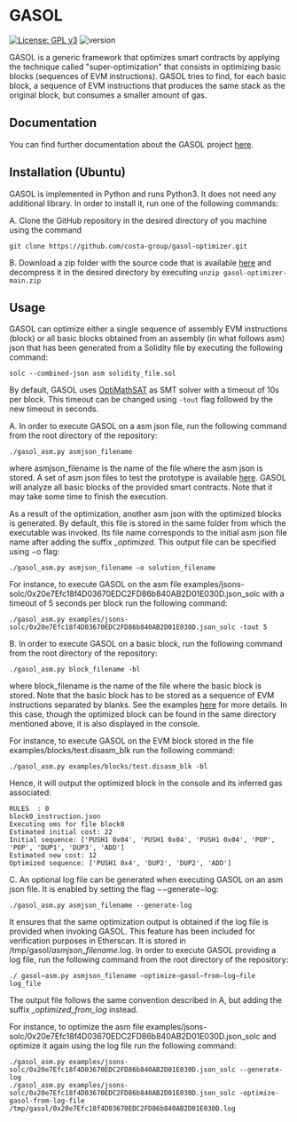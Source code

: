 
GASOL
=====
[![License: GPL v3](https://img.shields.io/badge/License-GPLv3-blue.svg)](https://github.com/costa-group/gasol-optimizer/blob/main/LICENSE)
![version](https://img.shields.io/badge/version-0.1.3-green)

GASOL is a generic framework that optimizes smart contracts by applying the technique called "super-optimization" that consists in optimizing basic blocks (sequences of EVM instructions). GASOL tries to find, for each basic block, a sequence of EVM instructions that produces the same stack as the original block, but consumes a smaller amount of gas.

## Documentation
You can find further documentation  about the GASOL project [here](https://github.com/costa-group/gasol-optimizer/tree/main/reports).

## Installation (Ubuntu)
GASOL is implemented in Python and runs Python3. It does not need any additional library. In order to install it, run one of the following commands:


A. Clone the GitHub repository in the desired directory of you machine using the command
```
git clone https://github.com/costa-group/gasol-optimizer.git
```
B. Download a zip folder with the source code that is available [here](https://github.com/costa-group/gasol-optimizer/archive/refs/heads/main.zip) and decompress it in the desired directory by executing `unzip gasol-optimizer-main.zip`

## Usage
GASOL can optimize either a single sequence of assembly EVM instructions (block) or all basic blocks obtained from an assembly (in what follows asm) json that has been generated from a Solidity file by executing the following command:
```
solc --combined-json asm solidity_file.sol
```

By default, GASOL uses [OptiMathSAT](http://optimathsat.disi.unitn.it/) as SMT solver with a timeout of 10s per block. This timeout can be changed using `-tout` flag followed
by the new timeout in seconds.

A. In order to execute GASOL on a asm json file, run the following command from the root directory of the repository:
```
./gasol_asm.py asmjson_filename
```
where asmjson_filename is the name of the file where the asm json is stored. A set of asm json files to test the prototype is available [here](https://github.com/costa-group/gasol-optimizer/tree/main/examples/jsons-solc). GASOL will analyze all basic blocks of the provided smart contracts. Note that it may take some time to finish the execution. 


As a result of the optimization, another asm json with the optimized blocks is generated. 
By default, this file is stored in the same folder from which the executable
was invoked. Its file name corresponds to the initial asm json file name after adding
the suffix *_optimized*. This output file can be specified using −o flag:

```
./gasol_asm.py asmjson_filename −o solution_filename
```

For instance, to execute GASOL on the asm file examples/jsons-solc/0x20e7Efc18f4D03670EDC2FD86b840AB2D01E030D.json_solc with a timeout of 5 seconds per block run the following command:
```
./gasol_asm.py examples/jsons-solc/0x20e7Efc18f4D03670EDC2FD86b840AB2D01E030D.json_solc -tout 5
```

B. In order to execute GASOL on a basic block, run the following command from the root directory of the repository:
```
./gasol_asm.py block_filename -bl
```
where block_filename is the name of the file where the basic block is stored. Note that the basic block has to be stored as a sequence of EVM instructions separated by blanks. See the examples [here](https://github.com/costa-group/gasol-optimizer/tree/main/examples/blocks) for more details. In this case, though the optimized block can be found in the same directory mentioned above, it is also displayed in the console.

For instance, to execute GASOL on the EVM block stored in the file examples/blocks/test.disasm_blk run the following command:
```
./gasol_asm.py examples/blocks/test.disasm_blk -bl
```
Hence, it will output the optimized block in the console and its inferred gas associated:
```
RULES  : 0
block0_instruction.json
Executing oms for file block0
Estimated initial cost: 22
Initial sequence: ['PUSH1 0x04', 'PUSH1 0x04', 'PUSH1 0x04', 'POP', 'POP', 'DUP1', 'DUP3', 'ADD']
Estimated new cost: 12
Optimized sequence: ['PUSH1 0x4', 'DUP2', 'DUP2', 'ADD']
```

C. An optional log file can be generated when executing GASOL on an asm json file. It is enabled by setting the flag −−generate−log:

```
./gasol_asm.py asmjson_filename --generate-log
```

It ensures that the same optimization output is obtained 
if the log file is provided when invoking GASOL. This feature has been included for verification purposes in Etherscan.
It is stored in /tmp/gasol/*asmjson_filename*.log. In order to execute GASOL providing a log file, 
run the following command from the root directory of the repository:

```
./ gasol−asm.py asmjson_filename −optimize−gasol−from−log−file log_file
```

The output file follows the same convention described in A, but adding the suffix *_optimized_from_log* instead.

For instance, to optimize the asm file examples/jsons-solc/0x20e7Efc18f4D03670EDC2FD86b840AB2D01E030D.json_solc and optimize it again using the log file run the following command:

```
./gasol_asm.py examples/jsons-solc/0x20e7Efc18f4D03670EDC2FD86b840AB2D01E030D.json_solc --generate-log
./gasol_asm.py examples/jsons-solc/0x20e7Efc18f4D03670EDC2FD86b840AB2D01E030D.json_solc -optimize-gasol-from-log-file /tmp/gasol/0x20e7Efc18f4D03670EDC2FD86b840AB2D01E030D.log 
```
